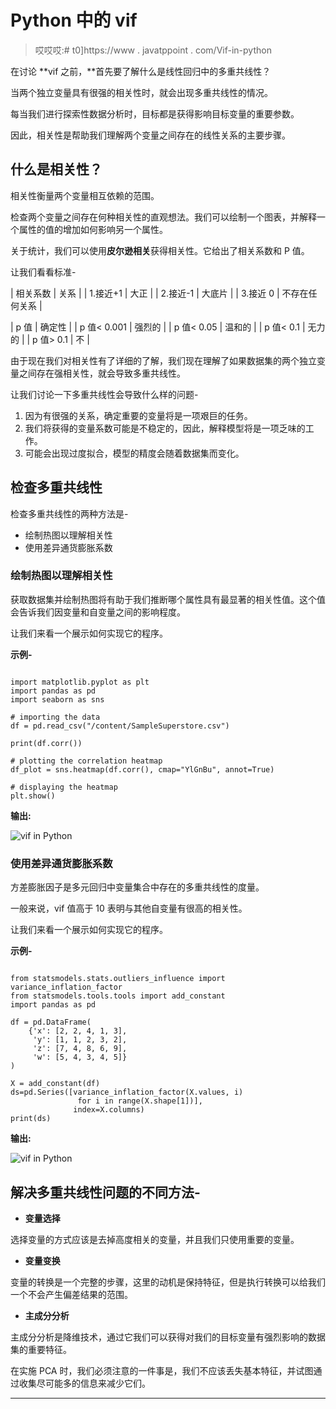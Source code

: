 # Python 中的 vif

> 哎哎哎:# t0]https://www . javatppoint . com/Vif-in-python

在讨论 **vif 之前，**首先要了解什么是线性回归中的多重共线性？

当两个独立变量具有很强的相关性时，就会出现多重共线性的情况。

每当我们进行探索性数据分析时，目标都是获得影响目标变量的重要参数。

因此，相关性是帮助我们理解两个变量之间存在的线性关系的主要步骤。

## 什么是相关性？

相关性衡量两个变量相互依赖的范围。

检查两个变量之间存在何种相关性的直观想法。我们可以绘制一个图表，并解释一个属性的值的增加如何影响另一个属性。

关于统计，我们可以使用**皮尔逊相关**获得相关性。它给出了相关系数和 P 值。

让我们看看标准-

| 相关系数 | 关系 |
| 1.接近+1 | 大正 |
| 2.接近-1 | 大底片 |
| 3.接近 0 | 不存在任何关系 |

| p 值 | 确定性 |
| p 值< 0.001 | 强烈的 |
| p 值< 0.05 | 温和的 |
| p 值< 0.1 | 无力的 |
| p 值> 0.1 | 不 |

由于现在我们对相关性有了详细的了解，我们现在理解了如果数据集的两个独立变量之间存在强相关性，就会导致多重共线性。

让我们讨论一下多重共线性会导致什么样的问题-

1.  因为有很强的关系，确定重要的变量将是一项艰巨的任务。
2.  我们将获得的变量系数可能是不稳定的，因此，解释模型将是一项乏味的工作。
3.  可能会出现过度拟合，模型的精度会随着数据集而变化。

## 检查多重共线性

检查多重共线性的两种方法是-

*   绘制热图以理解相关性
*   使用差异通货膨胀系数

### 绘制热图以理解相关性

获取数据集并绘制热图将有助于我们推断哪个属性具有最显著的相关性值。这个值会告诉我们因变量和自变量之间的影响程度。

让我们来看一个展示如何实现它的程序。

**示例-**

```

import matplotlib.pyplot as plt
import pandas as pd
import seaborn as sns

# importing the data
df = pd.read_csv("/content/SampleSuperstore.csv")

print(df.corr())

# plotting the correlation heatmap
df_plot = sns.heatmap(df.corr(), cmap="YlGnBu", annot=True)

# displaying the heatmap
plt.show()

```

**输出:**

![vif in Python](../Images/9d50d8ad4bb2b503bd8a8a2ef542adf1.png)

### 使用差异通货膨胀系数

方差膨胀因子是多元回归中变量集合中存在的多重共线性的度量。

一般来说，vif 值高于 10 表明与其他自变量有很高的相关性。

让我们来看一个展示如何实现它的程序。

**示例-**

```

from statsmodels.stats.outliers_influence import variance_inflation_factor
from statsmodels.tools.tools import add_constant
import pandas as pd

df = pd.DataFrame(
    {'x': [2, 2, 4, 1, 3],
     'y': [1, 1, 2, 3, 2],
     'z': [7, 4, 8, 6, 9],
     'w': [5, 4, 3, 4, 5]}
)

X = add_constant(df)
ds=pd.Series([variance_inflation_factor(X.values, i) 
               for i in range(X.shape[1])], 
              index=X.columns)
print(ds)

```

**输出:**

![vif in Python](../Images/dc57ee57efc9579f1b2a260c508c777b.png)

## 解决多重共线性问题的不同方法-

*   **变量选择**

选择变量的方式应该是去掉高度相关的变量，并且我们只使用重要的变量。

*   **变量变换**

变量的转换是一个完整的步骤，这里的动机是保持特征，但是执行转换可以给我们一个不会产生偏差结果的范围。

*   **主成分分析**

主成分分析是降维技术，通过它我们可以获得对我们的目标变量有强烈影响的数据集的重要特征。

在实施 PCA 时，我们必须注意的一件事是，我们不应该丢失基本特征，并试图通过收集尽可能多的信息来减少它们。

* * *